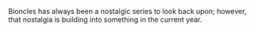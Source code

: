 
​Bioncles has always been a nostalgic series to look back upon; however, that nostalgia is building into something in the current year.
